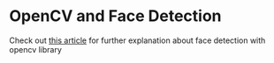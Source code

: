 
# OpenCV and Face Detection

Check out [this article](https://www.hellocodeclub.com/what-is-opencv/) for further explanation about face detection with opencv library
